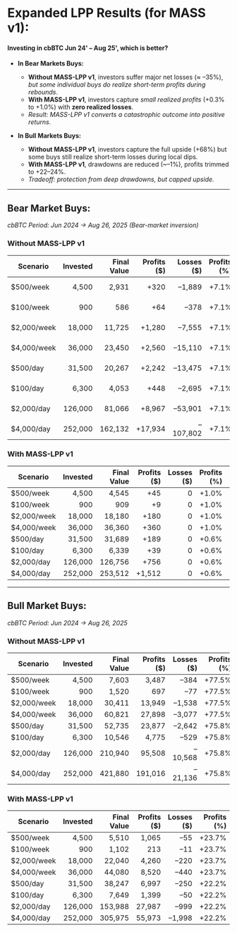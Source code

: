 # Expanded LPP Results (for MASS v1):

#### Investing in cbBTC Jun 24' – Aug 25', which is better?

- **In Bear Markets Buys:**  
  - **Without MASS-LPP v1**, investors suffer major net losses (≈ –35%), *but some individual buys do realize short-term profits during rebounds*.  
  - **With MASS-LPP v1**, investors capture *small realized profits* (+0.3% to +1.0%) with **zero realized losses**.  
  - *Result: MASS-LPP v1 converts a catastrophic outcome into positive returns.*

- **In Bull Markets Buys:**  
  - **Without MASS-LPP v1**, investors capture the full upside (+68%) but some buys still realize short-term losses during local dips.  
  - **With MASS-LPP v1**, drawdowns are reduced (~–1%), profits trimmed to +22–24%.  
  - *Tradeoff: protection from deep drawdowns, but capped upside.*

---

## Bear Market Buys:

*cbBTC Period: Jun 2024 → Aug 26, 2025 (Bear-market inversion)*  

### Without MASS-LPP v1

| Scenario       | Invested | Final Value | Profits ($) | Losses ($) | Profits (%) | Losses (%) |
|----------------|---------:|------------:|------------:|-----------:|------------:|-----------:|
| $500/week      |   4,500  |     2,931   |   +320      | –1,889     | +7.1%       | –41.9%     |
| $100/week      |     900  |       586   |    +64      | –378       | +7.1%       | –41.9%     |
| $2,000/week    |  18,000  |    11,725   | +1,280      | –7,555     | +7.1%       | –41.9%     |
| $4,000/week    |  36,000  |    23,450   | +2,560      | –15,110    | +7.1%       | –41.9%     |
| $500/day       |  31,500  |    20,267   | +2,242      | –13,475    | +7.1%       | –42.8%     |
| $100/day       |   6,300  |     4,053   |   +448      | –2,695     | +7.1%       | –42.8%     |
| $2,000/day     | 126,000  |    81,066   | +8,967      | –53,901    | +7.1%       | –42.8%     |
| $4,000/day     | 252,000  |   162,132   | +17,934     | –107,802   | +7.1%       | –42.8%     |

### With MASS-LPP v1

| Scenario       | Invested | Final Value | Profits ($) | Losses ($) | Profits (%) | Losses (%) |
|----------------|---------:|------------:|------------:|-----------:|------------:|-----------:|
| $500/week      |   4,500  |     4,545   |     +45     | 0          | +1.0%       | 0.0%       |
| $100/week      |     900  |       909   |      +9     | 0          | +1.0%       | 0.0%       |
| $2,000/week    |  18,000  |    18,180   |    +180     | 0          | +1.0%       | 0.0%       |
| $4,000/week    |  36,000  |    36,360   |    +360     | 0          | +1.0%       | 0.0%       |
| $500/day       |  31,500  |    31,689   |    +189     | 0          | +0.6%       | 0.0%       |
| $100/day       |   6,300  |     6,339   |     +39     | 0          | +0.6%       | 0.0%       |
| $2,000/day     | 126,000  |   126,756   |    +756     | 0          | +0.6%       | 0.0%       |
| $4,000/day     | 252,000  |   253,512   |   +1,512    | 0          | +0.6%       | 0.0%       |

---

## Bull Market Buys:

*cbBTC Period: Jun 2024 → Aug 26, 2025*  

### Without MASS-LPP v1

| Scenario       | Invested | Final Value | Profits ($) | Losses ($) | Profits (%) | Losses (%) |
|----------------|---------:|------------:|------------:|-----------:|------------:|-----------:|
| $500/week      |   4,500  |     7,603   |   3,487     | –384       | +77.5%      | –8.5%      |
| $100/week      |     900  |     1,520   |     697     | –77        | +77.5%      | –8.5%      |
| $2,000/week    |  18,000  |    30,411   |  13,949     | –1,538     | +77.5%      | –8.5%      |
| $4,000/week    |  36,000  |    60,821   |  27,898     | –3,077     | +77.5%      | –8.5%      |
| $500/day       |  31,500  |    52,735   |  23,877     | –2,642     | +75.8%      | –8.4%      |
| $100/day       |   6,300  |    10,546   |   4,775     | –529       | +75.8%      | –8.4%      |
| $2,000/day     | 126,000  |   210,940   |  95,508     | –10,568    | +75.8%      | –8.4%      |
| $4,000/day     | 252,000  |   421,880   | 191,016     | –21,136    | +75.8%      | –8.4%      |

### With MASS-LPP v1

| Scenario       | Invested | Final Value | Profits ($) | Losses ($) | Profits (%) | Losses (%) |
|----------------|---------:|------------:|------------:|-----------:|------------:|-----------:|
| $500/week      |   4,500  |     5,510   |   1,065     | –55        | +23.7%      | –1.2%      |
| $100/week      |     900  |     1,102   |     213     | –11        | +23.7%      | –1.2%      |
| $2,000/week    |  18,000  |    22,040   |   4,260     | –220       | +23.7%      | –1.2%      |
| $4,000/week    |  36,000  |    44,080   |   8,520     | –440       | +23.7%      | –1.2%      |
| $500/day       |  31,500  |    38,247   |   6,997     | –250       | +22.2%      | –0.8%      |
| $100/day       |   6,300  |     7,649   |   1,399     | –50        | +22.2%      | –0.8%      |
| $2,000/day     | 126,000  |   153,988   |  27,987     | –999       | +22.2%      | –0.8%      |
| $4,000/day     | 252,000  |   305,975   |  55,973     | –1,998     | +22.2%      | –0.8%      |
